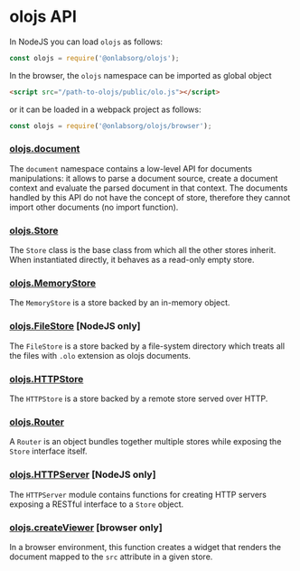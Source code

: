 # olojs API
In NodeJS you can load `olojs` as follows:

```js
const olojs = require('@onlabsorg/olojs');
```

In the browser, the `olojs` namespace can be imported as global object

```html
<script src="/path-to-olojs/public/olo.js"></script>
```

or it can be loaded in a webpack project as follows:

```js
const olojs = require('@onlabsorg/olojs/browser');
```

### [olojs.document](./api/document.md)
The `document` namespace contains a low-level API for documents manipulations:
it allows to parse a document source, create a document context and evaluate
the parsed document in that context. The documents handled by this API do not 
have the concept of store, therefore they cannot import other documents (no 
import function).

### [olojs.Store](./api/store.md)
The `Store` class is the base class from which all the other stores inherit.
When instantiated directly, it behaves as a read-only empty store.

### [olojs.MemoryStore](./api/memory-store.md)
The `MemoryStore` is a store backed by an in-memory object.
    
### [olojs.FileStore](./api/file-store.md) [NodeJS only]
The `FileStore` is a store backed by a file-system directory which treats all 
the files with `.olo` extension as olojs documents.

### [olojs.HTTPStore](./api/http-store.md)
The `HTTPStore` is a store backed by a remote store served over HTTP.

### [olojs.Router](./api/router.md)
A `Router` is an object bundles together multiple stores while exposing the
`Store` interface itself.

### [olojs.HTTPServer](./api/http-server.md) [NodeJS only]
The `HTTPServer` module contains functions for creating HTTP servers exposing
a RESTful interface to a `Store` object.

### [olojs.createViewer](./api/create-viewer.md) [browser only]
In a browser environment, this function creates a widget that renders the
document mapped to the `src` attribute in a given store.
